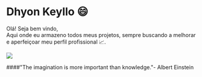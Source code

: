### <h1>Dhyon Keyllo 😄</h1>

Olá! Seja bem vindo,<br>
  Aqui onde eu armazeno todos meus projetos, sempre buscando a melhorar e aperfeiçoar meu perfil profissional 📈. <br>

<a href="https://www.linkedin.com/in/dhyonkeyllon/" target="_blank"><img src="https://img.shields.io/badge/-LinkedIn-0e76a8?style=flat-square&logo=Linkedin&logoColor=white&link=https://www.linkedin.com/in/engincan-veske-b4a75b145/"></img></a>

####"The imagination is more important than knowledge."- Albert Einstein
